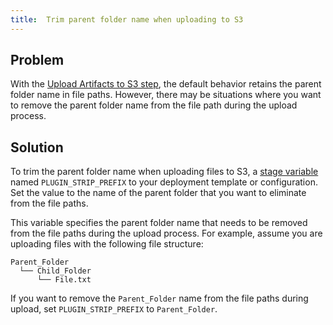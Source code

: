 ```yaml
---
title:  Trim parent folder name when uploading to S3
---
```


## Problem

With the [Upload Artifacts to S3 step](https://developer.harness.io/docs/continuous-integration/use-ci/build-and-upload-artifacts/upload-artifacts-to-s-3-step-settings), the default behavior retains the parent folder name in file paths. However, there may be situations where you want to remove the parent folder name from the file path during the upload process.

## Solution

To trim the parent folder name when uploading files to S3, a [stage variable](https://developer.harness.io/docs/platform/pipelines/add-a-stage#stage-variables) named `PLUGIN_STRIP_PREFIX` to your deployment template or configuration. Set the value to the name of the parent folder that you want to eliminate from the file paths.

This variable specifies the parent folder name that needs to be removed from the file paths during the upload process. For example, assume you are uploading files with the following file structure:

```
Parent_Folder
  └── Child_Folder
      └── File.txt
```

If you want to remove the `Parent_Folder` name from the file paths during upload, set `PLUGIN_STRIP_PREFIX` to `Parent_Folder`.
